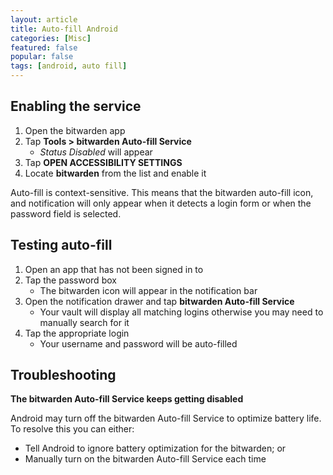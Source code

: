 ```yaml
---
layout: article
title: Auto-fill Android
categories: [Misc]
featured: false
popular: false
tags: [android, auto fill]
---
```


## Enabling the service
1. Open the bitwarden app
2. Tap **Tools > bitwarden Auto-fill Service**
    - *Status Disabled* will appear
3. Tap **OPEN ACCESSIBILITY SETTINGS**
4. Locate **bitwarden** from the list and enable it

Auto-fill is context-sensitive. This means that the bitwarden auto-fill icon, and notification will only appear when it detects a login form or when the password field is selected.

## Testing auto-fill
1. Open an app that has not been signed in to
2. Tap the password box
    - The bitwarden icon will appear in the notification bar
3. Open the notification drawer and tap **bitwarden Auto-fill Service**
    - Your vault will display all matching logins otherwise you may need to manually search for it
4. Tap the appropriate login
    - Your username and password will be auto-filled

## Troubleshooting
**The bitwarden Auto-fill Service keeps getting disabled**

Android may turn off the bitwarden Auto-fill Service to optimize battery life. To resolve this you can either:
- Tell Android to ignore battery optimization for the bitwarden; or
- Manually turn on the bitwarden Auto-fill Service each time
